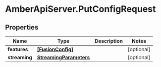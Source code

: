 # AmberApiServer.PutConfigRequest

## Properties
Name | Type | Description | Notes
------------ | ------------- | ------------- | -------------
**features** | [**[FusionConfig]**](FusionConfig.md) |  | [optional] 
**streaming** | [**StreamingParameters**](StreamingParameters.md) |  | [optional] 
